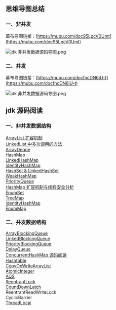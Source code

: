 ## 思维导图总结

### 一、非并发

幕布导图链接：[https://mubu.com/doc95LpcV0Umt](https://mubu.com/doc95LpcV0Umt)

![jdk 非并发数据源码导图.png](https://image-static.segmentfault.com/257/226/2572268264-5ce35445ab881_articlex)

### 二、并发

幕布导图链接：[https://mubu.com/docfncDN6iU-t](https://mubu.com/docfncDN6iU-t)

![jdk 非并发数据源码导图.png](https://image-static.segmentfault.com/292/677/2926773697-5ce3ca5498cb6_articlex)

## jdk 源码阅读

### 一、非并发数据结构

[ArrayList 扩容机制](notes/data-structure/ArrayList.md)<br>
[LinkedList 中多次调用的方法](notes/data-structure/LinkedList.md)<br>
[ArrayDeque](notes/data-structure/ArrayDeque.md)<br>
[HashMap](notes/data-structure/HashMap.md)<br>
[LinkedHashMap](notes/data-structure/LinkedHashMap.md)<br>
[IdentityHashMap](notes/data-structure/IdentityHashMap.md)<br>
[HashSet & LinkedHashSet](notes/data-structure/HashSet-LinkedHashSet.md)<br>
[WeakHashMap](notes/data-structure/WeakHashMap.md)<br>
[PriorityQueue](notes/data-structure/PriorityQueue.md)<br>
[HashMap 扩容机制与线程安全分析](notes/data-structure/HashMap%20扩容机制与线程安全分析.md)<br>
[EnumSet](notes/data-structure/EnumSet.md)<br>
[TreeMap](notes/data-structure/TreeMap.md)<br>
[IdentityHashMap](notes/data-structure/IdentityHashMap.md) <br>
[EnumMap](notes/data-structure/EnmuMap.md) <br>

### 二、并发数据结构

[ArrayBlockingQueue](notes/data-structure/ArrayBlockingQueue.md) <br>
[LinkedBlockingQueue](notes/data-structure/LinkedBlockingQueue.md) <br>
[PriorityBlockingQueue](notes/data-structure/PriorityBlockingQueue.md) <br>
[DelayQueue](notes/data-structure/DelayQueue.md) <br>
[ConcurrentHashMap 源码阅读](notes/data-structure/ConcurrentHashMap.md)<br>
[Hashtable](notes/data-structure/Hashtable.md) <br>
[CopyOnWriteArrayList](notes/data-structure/CopyOnWriteArrayList.md) <br>
[AtomicInteger](notes/data-structure/AtomicInteger.md)  <br>
[AQS](notes/data-structure/AQS.md) <br>
[ReentrantLock](notes/data-structure/ReentrantLock.md) <br>
[CountDownLatch](notes/data-structure/CountDownLatch.md) <br>
ReentrantReadWriteLock <br>
CyclicBarrier <br>
[ThreadLocal](notes/data-structure/ThreadLocal.md) <br>

